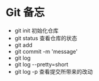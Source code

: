 Git 备忘
=============

* git init
  初始化仓库
* git status
  查看仓库的状态
* git add
* git commit -m 'message'
* git log
* git log --pretty=short
* git log -p
  查看提交所带来的改动
